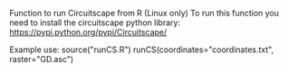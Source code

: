 Function to run Circuitscape from R (Linux only)
To run this function you need to install the circuitscape python library: https://pypi.python.org/pypi/Circuitscape/

Example use:
source("runCS.R")
runCS(coordinates="coordinates.txt", raster="GD.asc")
